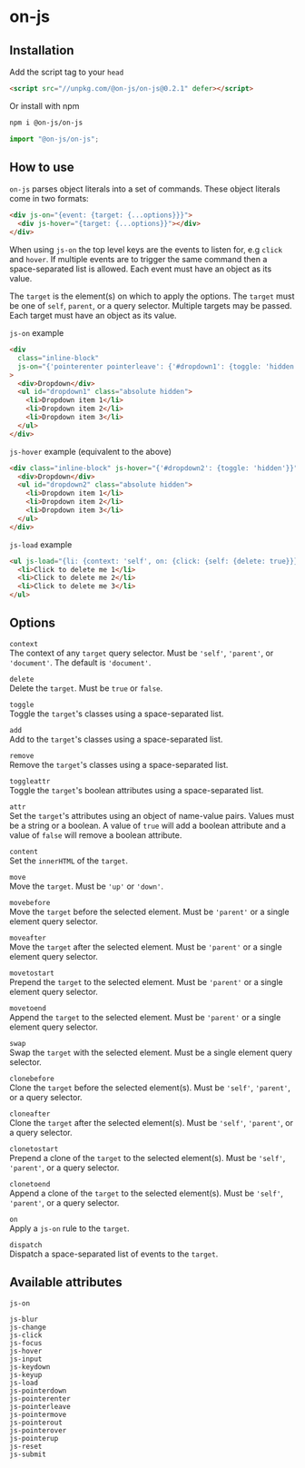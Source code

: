 # on-js

## Installation

Add the script tag to your `head`

```html
<script src="//unpkg.com/@on-js/on-js@0.2.1" defer></script>
```

Or install with npm

```bash
npm i @on-js/on-js
```

```js
import "@on-js/on-js";
```

## How to use

`on-js` parses object literals into a set of commands. These object literals come in two formats:

```html
<div js-on="{event: {target: {...options}}}">
  <div js-hover="{target: {...options}}"></div>
</div>
```

When using `js-on` the top level keys are the events to listen for, e.g `click` and `hover`. If multiple events are to trigger the same command then a space-separated list is allowed. Each event must have an object as its value.

The `target` is the element(s) on which to apply the options. The `target` must be one of `self`, `parent`, or a query selector. Multiple targets may be passed. Each target must have an object as its value.

`js-on` example

```html
<div
  class="inline-block"
  js-on="{'pointerenter pointerleave': {'#dropdown1': {toggle: 'hidden'}}}"
>
  <div>Dropdown</div>
  <ul id="dropdown1" class="absolute hidden">
    <li>Dropdown item 1</li>
    <li>Dropdown item 2</li>
    <li>Dropdown item 3</li>
  </ul>
</div>
```

`js-hover` example (equivalent to the above)

```html
<div class="inline-block" js-hover="{'#dropdown2': {toggle: 'hidden'}}">
  <div>Dropdown</div>
  <ul id="dropdown2" class="absolute hidden">
    <li>Dropdown item 1</li>
    <li>Dropdown item 2</li>
    <li>Dropdown item 3</li>
  </ul>
</div>
```

`js-load` example

```html
<ul js-load="{li: {context: 'self', on: {click: {self: {delete: true}}}}}">
  <li>Click to delete me 1</li>
  <li>Click to delete me 2</li>
  <li>Click to delete me 3</li>
</ul>
```

## Options

`context`\
The context of any `target` query selector. Must be `'self'`, `'parent'`, or `'document'`. The default is `'document'`.

`delete`\
Delete the `target`. Must be `true` or `false`.

`toggle`\
Toggle the `target`'s classes using a space-separated list.

`add`\
Add to the `target`'s classes using a space-separated list.

`remove`\
Remove the `target`'s classes using a space-separated list.

`toggleattr`\
Toggle the `target`'s boolean attributes using a space-separated list.

`attr`\
Set the `target`'s attributes using an object of name-value pairs. Values must be a string or a boolean. A value of `true` will add a boolean attribute and a value of `false` will remove a boolean attribute.

`content`\
Set the `innerHTML` of the `target`.

`move`\
Move the `target`. Must be `'up'` or `'down'`.

`movebefore`\
Move the `target` before the selected element. Must be `'parent'` or a single element query selector.

`moveafter`\
Move the `target` after the selected element. Must be `'parent'` or a single element query selector.

`movetostart`\
Prepend the `target` to the selected element. Must be `'parent'` or a single element query selector.

`movetoend`\
Append the `target` to the selected element. Must be `'parent'` or a single element query selector.

`swap`\
Swap the `target` with the selected element. Must be a single element query selector.

`clonebefore`\
Clone the `target` before the selected element(s). Must be `'self'`, `'parent'`, or a query selector.

`cloneafter`\
Clone the `target` after the selected element(s). Must be `'self'`, `'parent'`, or a query selector.

`clonetostart`\
Prepend a clone of the `target` to the selected element(s). Must be `'self'`, `'parent'`, or a query selector.

`clonetoend`\
Append a clone of the `target` to the selected element(s). Must be `'self'`, `'parent'`, or a query selector.

`on`\
Apply a `js-on` rule to the `target`.

`dispatch`\
Dispatch a space-separated list of events to the `target`.

## Available attributes

```
js-on

js-blur
js-change
js-click
js-focus
js-hover
js-input
js-keydown
js-keyup
js-load
js-pointerdown
js-pointerenter
js-pointerleave
js-pointermove
js-pointerout
js-pointerover
js-pointerup
js-reset
js-submit
```
